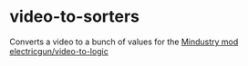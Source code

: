 # video-to-sorters

Converts a video to a bunch of values for the [Mindustry mod electricgun/video-to-logic](https://github.com/ElectricGun/video-to-logic "video-to-logic")
